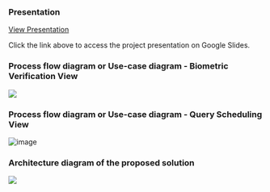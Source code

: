 ### Presentation

[View Presentation](https://docs.google.com/presentation/d/1RDzMvD8M68AS7RIAQlghbTeqqDtb5ybgV9cBrIWBlEs/edit?usp=sharing)

Click the link above to access the project presentation on Google Slides.


### Process flow diagram or Use-case diagram - Biometric Verification View

[![](https://app.eraser.io/workspace/CjwIFuuHsAjJ8yRJ3as4/preview?elements=JF7mnoQWew-cWZm0N-rh8w&type=embed)](https://app.eraser.io/workspace/CjwIFuuHsAjJ8yRJ3as4?elements=JF7mnoQWew-cWZm0N-rh8w)

### Process flow diagram or Use-case diagram - Query Scheduling View

![image](https://github.com/NishantSatere/DTDL/assets/131331573/bd7e6ec1-ef32-4ae8-b71e-35d7f7c422d2)

### Architecture diagram of the proposed solution

[![](https://app.eraser.io/workspace/yilPEaxXsEiudK0fyVEq/preview?elements=GRsir0K6TrGpQOe766zisg&type=embed)](https://app.eraser.io/workspace/yilPEaxXsEiudK0fyVEq?elements=GRsir0K6TrGpQOe766zisg)



